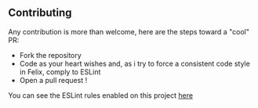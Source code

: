 ## Contributing

Any contribution is more than welcome, here are the steps toward a "cool" PR:

* Fork the repository
* Code as your heart wishes and, as i try to force a consistent code style in Felix, comply to ESLint
* Open a pull request ! 

You can see the ESLint rules enabled on this project [here](https://github.com/ParadoxalCorp/felix-production/blob/master/.eslintrc.json)
